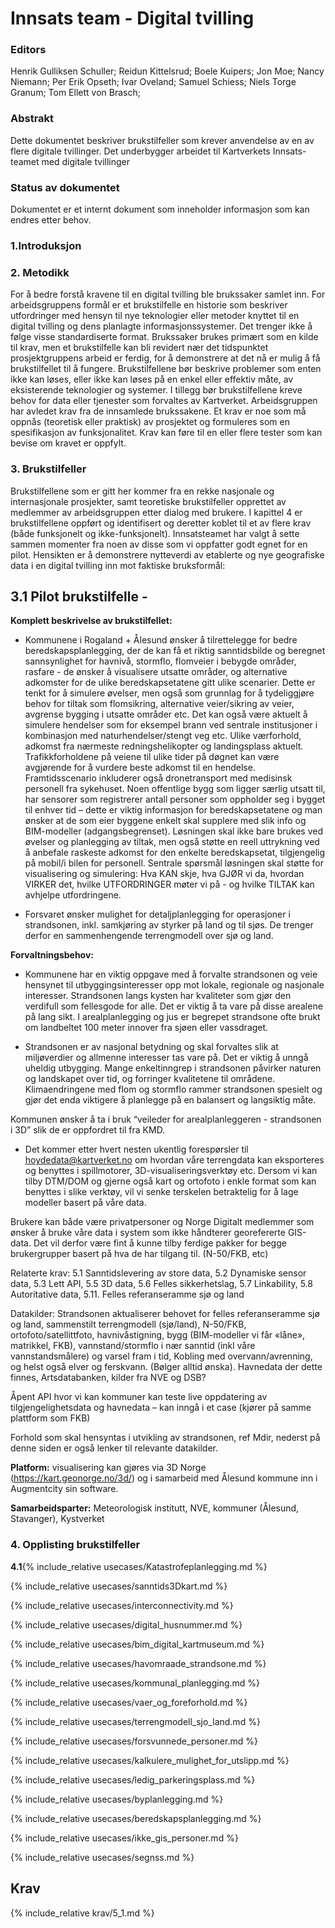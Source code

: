 # Innsats team - Digital tvilling 

### Editors
Henrik Gulliksen Schuller;
Reidun Kittelsrud;
Boele Kuipers;
Jon Moe;
Nancy Niemann;
Per Erik Opseth;
Ivar Oveland;
Samuel Schiess;
Niels Torge Granum;
Tom Ellett von Brasch;

### Abstrakt

Dette dokumentet beskriver brukstilfeller som krever anvendelse av en av flere digitale tvillinger. Det underbygger arbeidet til Kartverkets Innsats-teamet med digitale tvillinger

### Status av dokumentet

Dokumentet er et internt dokument som inneholder informasjon som kan endres etter behov. 

### 1.Introduksjon 

### 2. Metodikk

For å bedre forstå kravene til en digital tvilling ble brukssaker samlet inn. For arbeidsgruppens formål er et brukstilfelle en historie som beskriver utfordringer med hensyn til nye teknologier eller metoder knyttet til en digital tvilling og dens planlagte informasjonssystemer. Det trenger ikke å følge visse standardiserte format. Brukssaker brukes primært som en kilde til krav, men et brukstilfelle kan bli revidert nær det tidspunktet prosjektgruppens arbeid er ferdig, for å demonstrere at det nå er mulig å få brukstilfellet til å fungere. 
Brukstilfellene bør beskrive problemer som enten ikke kan løses, eller ikke kan løses på en enkel eller effektiv måte, av eksisterende teknologier og systemer. I tillegg bør brukstilfellene kreve behov for data eller tjenester som forvaltes av Kartverket. 
Arbeidsgruppen har avledet krav fra de innsamlede brukssakene. Et krav er noe som må oppnås (teoretisk eller praktisk) av prosjektet og formuleres som en spesifikasjon av funksjonalitet. Krav kan føre til en eller flere tester som kan bevise om kravet er oppfylt. 


### 3. Brukstilfeller

Brukstilfellene som er gitt her kommer fra en rekke nasjonale og internasjonale prosjekter, samt teoretiske brukstilfeller opprettet av medlemmer av arbeidsgruppen etter dialog med brukere. I kapittel 4 er brukstilfellene oppført og identifisert og deretter koblet til et av flere krav (både funksjonelt og ikke-funksjonelt). Innsatsteamet har valgt å sette sammen momenter fra noen av disse som vi oppfatter godt egnet for en pilot. Hensikten er å demonstrere nytteverdi av etablerte og nye geografiske data i en digital tvilling inn mot faktiske bruksformål: 

## 3.1 Pilot brukstilfelle -<beredskap og forvaltning kyst>
  
**Komplett beskrivelse av brukstilfellet:** 

- Kommunene i Rogaland + Ålesund ønsker å tilrettelegge for bedre beredskapsplanlegging, der de kan få et riktig sanntidsbilde og beregnet sannsynlighet for havnivå, stormflo, flomveier i bebygde områder, rasfare - de ønsker å visualisere utsatte områder, og alternative adkomster for de ulike beredskapsetatene gitt ulike scenarier. Dette er tenkt for å simulere øvelser, men også som grunnlag for å tydeliggjøre behov for tiltak som flomsikring, alternative veier/sikring av veier, avgrense bygging i utsatte områder etc. Det kan også være aktuelt å simulere hendelser som for eksempel brann ved sentrale institusjoner i kombinasjon med naturhendelser/stengt veg etc. Ulike værforhold, adkomst fra nærmeste redningshelikopter og landingsplass aktuelt. Trafikkforholdene på veiene til ulike tider på døgnet kan være avgjørende for å vurdere beste adkomst til en hendelse. Framtidsscenario inkluderer også dronetransport med medisinsk personell fra sykehuset. Noen offentlige bygg som ligger særlig utsatt til, har sensorer som registrerer antall personer som oppholder seg i bygget til enhver tid – dette er viktig informasjon for beredskapsetatene og man ønsker at de som eier byggene enkelt skal supplere med slik info og BIM-modeller (adgangsbegrenset). Løsningen skal ikke bare brukes ved øvelser og planlegging av tiltak, men også støtte en reell uttrykning ved å anbefale raskeste adkomst for den enkelte beredskapsetat, tilgjengelig på mobil/i bilen for personell. Sentrale spørsmål løsningen skal støtte for visualisering og simulering: Hva KAN skje, hva GJØR vi da, hvordan VIRKER det, hvilke UTFORDRINGER møter vi på - og hvilke TILTAK kan avhjelpe utfordringene.   

- Forsvaret ønsker mulighet for detaljplanlegging for operasjoner i strandsonen, inkl. samkjøring av styrker på land og til sjøs. De trenger derfor en sammenhengende terrengmodell over sjø og land.  

**Forvaltningsbehov:**

- Kommunene har en viktig oppgave med å forvalte strandsonen og veie hensynet til utbyggingsinteresser opp mot lokale, regionale og nasjonale interesser. Strandsonen langs kysten har kvaliteter som gjør den verdifull som fellesgode for alle. Det er viktig å ta vare på disse arealene på lang sikt. I arealplanlegging og jus er begrepet strandsone ofte brukt om landbeltet 100 meter innover fra sjøen eller vassdraget.  

- Strandsonen er av nasjonal betydning og skal forvaltes slik at miljøverdier og allmenne interesser tas vare på. Det er viktig å unngå uheldig utbygging. Mange enkeltinngrep i strandsonen påvirker naturen og landskapet over tid, og forringer kvalitetene til områdene. Klimaendringene med flom og stormflo rammer strandsonen spesielt og gjør det enda viktigere å planlegge på en balansert og langsiktig måte. 

Kommunen ønsker å ta i bruk “veileder for arealplanleggeren - strandsonen i 3D” slik de er oppfordret til fra KMD.

- Det kommer etter hvert nesten ukentlig forespørsler til hoydedata@kartverket.no om hvordan våre terrengdata kan eksporteres og benyttes i spillmotorer, 3D-visualiseringsverktøy etc. Dersom vi kan tilby DTM/DOM og gjerne også kart og ortofoto i enkle format som kan benyttes i slike verktøy, vil vi senke terskelen betraktelig for å lage modeller basert på våre data.   

Brukere kan både være privatpersoner og Norge Digitalt medlemmer som ønsker å bruke våre data i system som ikke håndterer georefererte GIS-data. Det vil derfor være fint å kunne tilby ferdige pakker for begge brukergrupper basert på hva de har tilgang til. (N-50/FKB, etc)

Relaterte krav: 5.1 Sanntidslevering av store data, 5.2 Dynamiske sensor data, 5.3 Lett API, 5.5 3D data, 5.6 Felles sikkerhetslag, 5.7 Linkability, 5.8 Autoritative data, 5.11. Felles referanseramme sjø og land 

Datakilder: Strandsonen aktualiserer behovet for felles referanseramme sjø og land, sammenstilt terrengmodell (sjø/land), N-50/FKB, ortofoto/satellittfoto, havnivåstigning, bygg (BIM-modeller vi får «låne», matrikkel, FKB), vannstand/stormflo i nær sanntid (inkl våre vannstandsmålere) og varsel fram i tid, Kobling med overvann/avrenning, og helst også elver og ferskvann. (Bølger alltid ønska). Havnedata der dette finnes, Artsdatabanken, kilder fra NVE og DSB? 

Åpent API hvor vi kan kommuner kan teste live oppdatering av tilgjengelighetsdata og havnedata – kan inngå i et case (kjører på samme plattform som FKB) 

Forhold som skal hensyntas i utvikling av strandsonen, ref Mdir, nederst på denne siden er også lenker til relevante datakilder.   

**Platform:**
visualisering kan gjøres via 3D Norge (https://kart.geonorge.no/3d/) og i samarbeid med Ålesund kommune inn i Augmentcity sin software.

**Samarbeidsparter:**
Meteorologisk institutt, NVE, kommuner (Ålesund, Stavanger), Kystverket


### 4. Opplisting brukstilfeller 

**4.1**{% include_relative usecases/Katastrofeplanlegging.md %}


{% include_relative usecases/sanntids3Dkart.md %}


{% include_relative usecases/interconnectivity.md %}


{% include_relative usecases/digital_husnummer.md %}


{% include_relative usecases/bim_digital_kartmuseum.md %}


{% include_relative usecases/havomraade_strandsone.md %}


{% include_relative usecases/kommunal_planlegging.md %}


{% include_relative usecases/vaer_og_foreforhold.md %}


{% include_relative usecases/terrengmodell_sjo_land.md %}


{% include_relative usecases/forsvunnede_personer.md %}


{% include_relative usecases/kalkulere_mulighet_for_utslipp.md %}


{% include_relative usecases/ledig_parkeringsplass.md %}


{% include_relative usecases/byplanlegging.md %}


{% include_relative usecases/beredskapsplanlegging.md %}


{% include_relative usecases/ikke_gis_personer.md %}


{% include_relative usecases/segnss.md %}

## Krav

{% include_relative krav/5_1.md %}
